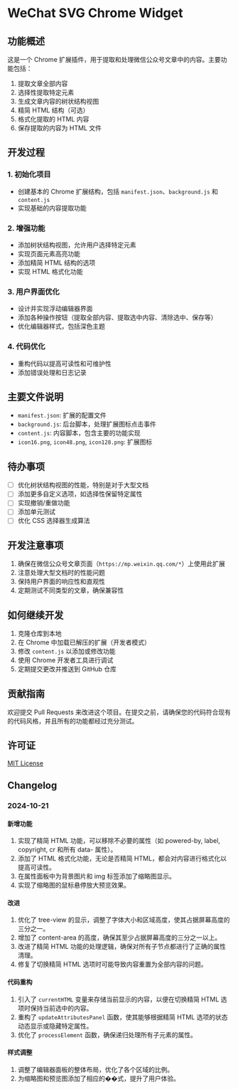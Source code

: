 # WeChat SVG Chrome Widget

## 功能概述

这是一个 Chrome 扩展插件，用于提取和处理微信公众号文章中的内容。主要功能包括：

1. 提取文章全部内容
2. 选择性提取特定元素
3. 生成文章内容的树状结构视图
4. 精简 HTML 结构（可选）
5. 格式化提取的 HTML 内容
6. 保存提取的内容为 HTML 文件

## 开发过程

### 1. 初始化项目

- 创建基本的 Chrome 扩展结构，包括 `manifest.json`、`background.js` 和 `content.js`
- 实现基础的内容提取功能

### 2. 增强功能

- 添加树状结构视图，允许用户选择特定元素
- 实现页面元素高亮功能
- 添加精简 HTML 结构的选项
- 实现 HTML 格式化功能

### 3. 用户界面优化

- 设计并实现浮动编辑器界面
- 添加各种操作按钮（提取全部内容、提取选中内容、清除选中、保存等）
- 优化编辑器样式，包括深色主题

### 4. 代码优化

- 重构代码以提高可读性和可维护性
- 添加错误处理和日志记录

## 主要文件说明

- `manifest.json`: 扩展的配置文件
- `background.js`: 后台脚本，处理扩展图标点击事件
- `content.js`: 内容脚本，包含主要的功能实现
- `icon16.png`, `icon48.png`, `icon128.png`: 扩展图标

## 待办事项

- [ ] 优化树状结构视图的性能，特别是对于大型文档
- [ ] 添加更多自定义选项，如选择性保留特定属性
- [ ] 实现撤销/重做功能
- [ ] 添加单元测试
- [ ] 优化 CSS 选择器生成算法

## 开发注意事项

1. 确保在微信公众号文章页面（`https://mp.weixin.qq.com/*`）上使用此扩展
2. 注意处理大型文档时的性能问题
3. 保持用户界面的响应性和直观性
4. 定期测试不同类型的文章，确保兼容性

## 如何继续开发

1. 克隆仓库到本地
2. 在 Chrome 中加载已解压的扩展（开发者模式）
3. 修改 `content.js` 以添加或修改功能
4. 使用 Chrome 开发者工具进行调试
5. 定期提交更改并推送到 GitHub 仓库

## 贡献指南

欢迎提交 Pull Requests 来改进这个项目。在提交之前，请确保您的代码符合现有的代码风格，并且所有的功能都经过充分测试。

## 许可证

[MIT License](LICENSE)

## Changelog

### 2024-10-21

#### 新增功能
1. 实现了精简 HTML 功能，可以移除不必要的属性（如 powered-by, label, copyright, cr 和所有 data- 属性）。
2. 添加了 HTML 格式化功能，无论是否精简 HTML，都会对内容进行格式化以提高可读性。
3. 在属性面板中为背景图片和 img 标签添加了缩略图显示。
4. 实现了缩略图的鼠标悬停放大预览效果。

#### 改进
1. 优化了 tree-view 的显示，调整了字体大小和区域高度，使其占据屏幕高度的三分之一。
2. 增加了 content-area 的高度，确保其至少占据屏幕高度的三分之一以上。
3. 改进了精简 HTML 功能的处理逻辑，确保对所有子节点都进行了正确的属性清理。
4. 修复了切换精简 HTML 选项时可能导致内容重置为全部内容的问题。

#### 代码重构
1. 引入了 `currentHTML` 变量来存储当前显示的内容，以便在切换精简 HTML 选项时保持当前选中的内容。
2. 重构了 `updateAttributesPanel` 函数，使其能够根据精简 HTML 选项的状态动态显示或隐藏特定属性。
3. 优化了 `processElement` 函数，确保递归处理所有子元素的属性。

#### 样式调整
1. 调整了编辑器面板的整体布局，优化了各个区域的比例。
2. 为缩略图和预览图添加了相应的��式，提升了用户体验。
